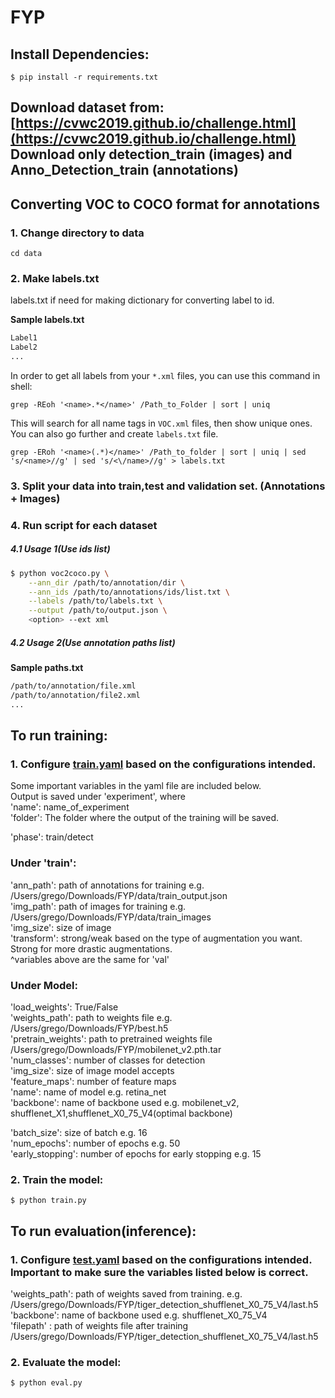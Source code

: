 # FYP

## Install Dependencies:

```
$ pip install -r requirements.txt
```
## Download dataset from: [https://cvwc2019.github.io/challenge.html](https://cvwc2019.github.io/challenge.html) Download only **detection_train** (images) and **Anno_Detection_train** (annotations)
## Converting VOC to COCO format for annotations
### 1. Change directory to data
```
cd data
```
### 2. Make labels.txt

labels.txt if need for making dictionary for converting label to id.

**Sample labels.txt**

```txt
Label1
Label2
...
```

In order to get all labels from your `*.xml` files, you can use this command in shell:

```
grep -REoh '<name>.*</name>' /Path_to_Folder | sort | uniq
```

This will search for all name tags in `VOC.xml` files, then show unique ones. You can also go further and create `labels.txt` file.

```
grep -ERoh '<name>(.*)</name>' /Path_to_folder | sort | uniq | sed 's/<name>//g' | sed 's/<\/name>//g' > labels.txt
```

### 3. Split your data into train,test and validation set. (Annotations + Images)

### 4. Run script for each dataset

##### 4.1 Usage 1(Use ids list)

```bash
$ python voc2coco.py \
    --ann_dir /path/to/annotation/dir \
    --ann_ids /path/to/annotations/ids/list.txt \
    --labels /path/to/labels.txt \
    --output /path/to/output.json \
    <option> --ext xml
```

##### 4.2 Usage 2(Use annotation paths list)

**Sample paths.txt**

```txt
/path/to/annotation/file.xml
/path/to/annotation/file2.xml
...
```

## To run training:

### 1. Configure [train.yaml](./config/train.yaml) based on the configurations intended.

Some important variables in the yaml file are included below. <br>
Output is saved under 'experiment', where <br>
'name': name_of_experiment <br>
'folder': The folder where the output of the training will be saved.

'phase': train/detect <br>

### Under 'train': <br>

'ann_path': path of annotations for training e.g. /Users/grego/Downloads/FYP/data/train_output.json<br>
'img_path': path of images for training e.g. /Users/grego/Downloads/FYP/data/train_images <br>
'img_size': size of image <br>
'transform': strong/weak based on the type of augmentation you want. Strong for more drastic augmentations. <br>
^variables above are the same for 'val' <br>

### Under Model:

'load_weights': True/False <br>
'weights_path': path to weights file e.g. /Users/grego/Downloads/FYP/best.h5 <br>
'pretrain_weights': path to pretrained weights file /Users/grego/Downloads/FYP/mobilenet_v2.pth.tar <br>
'num_classes': number of classes for detection <br>
'img_size': size of image model accepts <br>
'feature_maps': number of feature maps <br>
'name': name of model e.g. retina_net <br>
'backbone': name of backbone used e.g. mobilenet_v2, shufflenet_X1,shufflenet_X0_75_V4(optimal backbone)<br>

'batch_size': size of batch e.g. 16 <br>
'num_epochs': number of epochs e.g. 50 <br>
'early_stopping': number of epochs for early stopping e.g. 15 <br>

### 2. Train the model:

```
$ python train.py
```

## To run evaluation(inference):

### 1. Configure [test.yaml](./config/test.yaml) based on the configurations intended. Important to make sure the variables listed below is correct.

'weights_path': path of weights saved from training. e.g. /Users/grego/Downloads/FYP/tiger_detection_shufflenet_X0_75_V4/last.h5 <br>
'backbone': name of backbone used e.g. shufflenet_X0_75_V4 <br>
'filepath' : path of weights file after training /Users/grego/Downloads/FYP/tiger_detection_shufflenet_X0_75_V4/last.h5 <br>

### 2. Evaluate the model:

```
$ python eval.py
```
